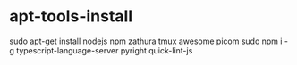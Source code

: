 # apt-tools-install
sudo apt-get install nodejs npm zathura tmux awesome picom 
sudo npm i -g typescript-language-server pyright quick-lint-js
